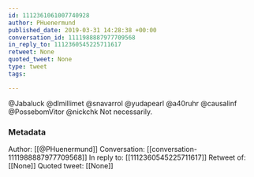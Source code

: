 ```yaml
---
id: 1112361061007740928
author: PHuenermund
published_date: 2019-03-31 14:28:38 +00:00
conversation_id: 1111988887977709568
in_reply_to: 1112360545225711617
retweet: None
quoted_tweet: None
type: tweet
tags:

---
```


@Jabaluck @dlmillimet @snavarrol @yudapearl @a40ruhr @causalinf @PossebomVitor @nickchk Not necessarily.

### Metadata

Author: [[@PHuenermund]]
Conversation: [[conversation-1111988887977709568]]
In reply to: [[1112360545225711617]]
Retweet of: [[None]]
Quoted tweet: [[None]]
